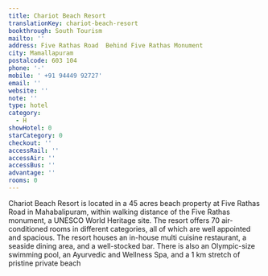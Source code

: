 ```yaml
---
title: Chariot Beach Resort
translationKey: chariot-beach-resort
bookthrough: South Tourism
mailto: ''
address: Five Rathas Road  Behind Five Rathas Monument
city: Mamallapuram
postalcode: 603 104
phone: '-'
mobile: ' +91 94449 92727'
email: ''
website: ''
note: ''
type: hotel
category:
  - H
showHotel: 0
starCategory: 0
checkout: ''
accessRail: ''
accessAir: ''
accessBus: ''
advantage: ''
rooms: 0
---
```

Chariot Beach Resort is located in a 45 acres beach property at Five Rathas Road in Mahabalipuram, within walking distance of the Five Rathas monument, a UNESCO World Heritage site.     The resort offers 70 air-conditioned rooms in different categories, all of which are well appointed and spacious. The resort houses an in-house multi cuisine restaurant, a seaside dining area, and a well-stocked bar. There is also an Olympic-size swimming pool, an Ayurvedic and Wellness Spa, and a 1 km stretch of pristine private beach  